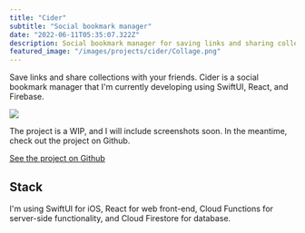 ```yaml
---
title: "Cider"
subtitle: "Social bookmark manager"
date: "2022-06-11T05:35:07.322Z"
description: Social bookmark manager for saving links and sharing collections easily with people with or without accounts. Made with Swift, React, Node.js, and Firebase.
featured_image: "/images/projects/cider/Collage.png"
---
```


Save links and share collections with your friends. Cider is a social bookmark manager that I'm currently developing using SwiftUI, React, and Firebase.

![](/images/projects/cider/collage-2@4x.png)

The project is a WIP, and I will include screenshots soon. In the meantime, check out the project on Github.

<a href="https://github.com/cider-app" class="button button--large">See the project on Github</a>

## Stack

I'm using SwiftUI for iOS, React for web front-end, Cloud Functions for server-side functionality, and Cloud Firestore for database.
